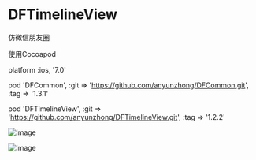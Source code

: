 # DFTimelineView
仿微信朋友圈

使用Cocoapod

platform :ios, '7.0'

pod 'DFCommon', :git => 'https://github.com/anyunzhong/DFCommon.git', :tag => '1.3.1'

pod 'DFTimelineView', :git => 'https://github.com/anyunzhong/DFTimelineView.git', :tag => '1.2.2'


  
  
    


 ![image](https://github.com/anyunzhong/DFTimelineView/blob/master/cover1.jpg)


 ![image](https://github.com/anyunzhong/DFTimelineView/blob/master/cover2.jpg)
